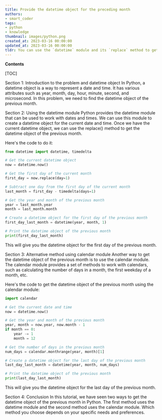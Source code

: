 ```yaml
---
title: Provide the datetime object for the preceding month
authors:
- smart_coder
tags:
- python
- knowledge
thumbnail: images/python.png
created_at: 2023-03-16 00:00:00
updated_at: 2023-03-16 00:00:00
tldr: You can use the `datetime` module and its `replace` method to get the datetime object of the previous month `previous\_month = datetime.now().replace(month=datetime.now().month-1)`
---
```


**Contents**

[TOC]

Section 1: Introduction to the problem and datetime object
In Python, a datetime object is a way to represent a date and time. It has various attributes such as year, month, day, hour, minute, second, and microsecond. In this problem, we need to find the datetime object of the previous month.

Section 2: Using the datetime module
Python provides the datetime module that can be used to work with dates and times. We can use this module to create a datetime object for the current date and time. Once we have the current datetime object, we can use the replace() method to get the datetime object of the previous month.

Here's the code to do it:

```python
from datetime import datetime, timedelta

# Get the current datetime object
now = datetime.now()

# Get the first day of the current month
first_day = now.replace(day=1)

# Subtract one day from the first day of the current month
last_month = first_day - timedelta(days=1)

# Get the year and month of the previous month
year = last_month.year
month = last_month.month

# Create a datetime object for the first day of the previous month
first_day_last_month = datetime(year, month, 1)

# Print the datetime object of the previous month
print(first_day_last_month)
```

This will give you the datetime object for the first day of the previous month.

Section 3: Alternative method using calendar module
Another way to get the datetime object of the previous month is to use the calendar module. The calendar module provides a set of methods to work with calendars, such as calculating the number of days in a month, the first weekday of a month, etc.

Here's the code to get the datetime object of the previous month using the calendar module:

```python
import calendar

# Get the current date and time
now = datetime.now()

# Get the year and month of the previous month
year, month = now.year, now.month - 1
if month == 0:
    year -= 1
    month = 12

# Get the number of days in the previous month
num_days = calendar.monthrange(year, month)[1]

# Create a datetime object for the last day of the previous month
last_day_last_month = datetime(year, month, num_days)

# Print the datetime object of the previous month
print(last_day_last_month)
```

This will give you the datetime object for the last day of the previous month.

Section 4: Conclusion
In this tutorial, we have seen two ways to get the datetime object of the previous month in Python. The first method uses the datetime module and the second method uses the calendar module. Which method you choose depends on your specific needs and preferences.

